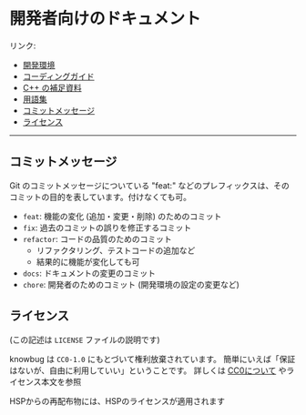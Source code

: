 # 開発者向けのドキュメント

リンク:

- [開発環境](dev-env.md)
- [コーディングガイド](coding-guides.md)
- [C++ の補足資料](cpp-appendix.md)
- [用語集](glossary.md)
- [コミットメッセージ](#コミットメッセージ)
- [ライセンス](#ライセンス)

----

## コミットメッセージ

Git のコミットメッセージについている "feat:" などのプレフィックスは、そのコミットの目的を表しています。付けなくても可。

- `feat`: 機能の変化 (追加・変更・削除) のためのコミット
- `fix`: 過去のコミットの誤りを修正するコミット
- `refactor`: コードの品質のためのコミット
    - リファクタリング、テストコードの追加など
    - 結果的に機能が変化しても可
- `docs`: ドキュメントの変更のコミット
- `chore`: 開発者のためのコミット (開発環境の設定の変更など)

## ライセンス

(この記述は `LICENSE` ファイルの説明です)

knowbug は `CC0-1.0` にもとづいて権利放棄されています。
簡単にいえば「保証はないが、自由に利用していい」ということです。
詳しくは [CC0について](https://creativecommons.jp/sciencecommons/aboutcc0/) やライセンス本文を参照

HSPからの再配布物には、HSPのライセンスが適用されます
